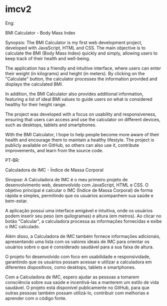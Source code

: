 # imcv2

 Eng:


BMI Calculator - Body Mass Index

 Synopsis: The BMI Calculator is my first web development project, developed with JavaScript, HTML and CSS.  The main objective is to calculate the BMI (Body Mass Index) quickly and simply, allowing users to keep track of their health and well-being.

 The application has a friendly and intuitive interface, where users can enter their weight (in kilograms) and height (in meters).  By clicking on the "Calculate" button, the calculator processes the information provided and displays the calculated BMI.

 In addition, the BMI Calculator also provides additional information, featuring a list of ideal BMI values ​​to guide users on what is considered healthy for their height range.

 The project was developed with a focus on usability and responsiveness, ensuring that users can access and use the calculator on different devices, such as desktops, tablets and smartphones.

 With the BMI Calculator, I hope to help people become more aware of their health and encourage them to maintain a healthy lifestyle.  The project is publicly available on GitHub, so others can also use it, contribute improvements, and learn from the source code.

PT-BR:

Calculadora de IMC - Índice de Massa Corporal

Sinopse:
A Calculadora de IMC é o meu primeiro projeto de desenvolvimento web, desenvolvido com JavaScript, HTML e CSS. 
O objetivo principal é calcular o IMC (Índice de Massa Corporal) de forma rápida e simples, permitindo que os usuários acompanhem sua saúde e bem-estar.

A aplicação possui uma interface amigável e intuitiva, onde os usuários podem inserir seu peso (em quilogramas) e altura (em metros). 
Ao clicar no botão "Calcular", a calculadora processa as informações fornecidas e exibe o IMC calculado.

Além disso, a Calculadora de IMC também fornece informações adicionais, apresentando
uma lista com os valores ideais de IMC para orientar os usuários sobre o que é considerado saudável para a sua faixa de altura.

O projeto foi desenvolvido com foco em usabilidade e responsividade, garantindo que os usuários possam acessar e utilizar a calculadora 
em diferentes dispositivos, como desktops, tablets e smartphones.

Com a Calculadora de IMC, espero ajudar as pessoas a tomarem consciência sobre sua saúde e incentivá-las a manterem um estilo de vida saudável. 
O projeto está disponível publicamente no GitHub, para que outras pessoas também possam utilizá-lo, contribuir com melhorias e aprender com o código fonte.
